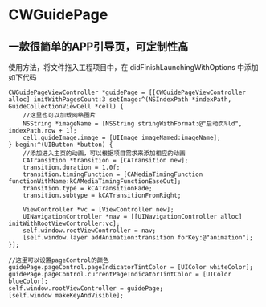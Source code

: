 # CWGuidePage
## 一款很简单的APP引导页，可定制性高
使用方法，将文件拖入工程项目中，在 didFinishLaunchingWithOptions 中添加如下代码
    
    CWGuidePageViewController *guidePage = [[CWGuidePageViewController alloc] initWithPagesCount:3 setImage:^(NSIndexPath *indexPath, GuideCollectionViewCell *cell) {
        //这里也可以加载网络图片
        NSString *imageName = [NSString stringWithFormat:@"启动页%ld", indexPath.row + 1];
        cell.guideImage.image = [UIImage imageNamed:imageName];
    } begin:^(UIButton *button) {
        //添加进入主页的动画，可以根据项目需求来添加相应的动画
        CATransition *transition = [CATransition new];
        transition.duration = 1.0f;
        transition.timingFunction = [CAMediaTimingFunction functionWithName:kCAMediaTimingFunctionEaseOut];
        transition.type = kCATransitionFade;
        transition.subtype = kCATransitionFromRight;
        
        ViewController *vc = [ViewController new];
        UINavigationController *nav = [[UINavigationController alloc] initWithRootViewController:vc];
        self.window.rootViewController = nav;
        [self.window.layer addAnimation:transition forKey:@"animation"];
    }];
    
    //这里可以设置pageControl的颜色
    guidePage.pageControl.pageIndicatorTintColor = [UIColor whiteColor];
    guidePage.pageControl.currentPageIndicatorTintColor = [UIColor blueColor];
    self.window.rootViewController = guidePage;
    [self.window makeKeyAndVisible];
